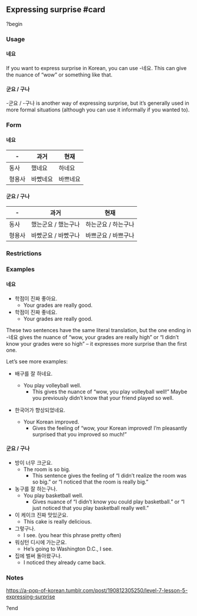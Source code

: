 ## Expressing surprise #card
?begin
### Usage
#### 네요
If you want to express surprise in Korean, you can use -네요. This can give the nuance of “wow” or something like that.
#### 군요 / 구나
-군요 / -구나 is another way of expressing surprise, but it’s generally used in more formal situations (although you can use it informally if you wanted to).
### Form
#### 네요
| -   | 과거   | 현재   |
| --- | ---- | ---- |
| 동사  | 했네요  | 하네요  |
| 형용사 | 바빴네요 | 바쁘네요 |

#### 군요 / 구나
| -   | 과거          | 현재          |
| --- | ----------- | ----------- |
| 동사  | 했는군요 / 했는구나 | 하는군요 / 하는구나 |
| 형용사 | 바빴군요 / 바빴구나 | 바쁘군요 / 바쁘구나 |
### Restrictions
### Examples
#### 네요
- 학점이 진짜 좋아요.
	- Your grades are really good.
- 학점이 진짜 좋네요.
	- Your grades are really good.

These two sentences have the same literal translation, but the one ending in -네요 gives the nuance of “wow, your grades are really high” or “I didn’t know your grades were so high” – it expresses more surprise than the first one.

Let’s see more examples:

- 배구를 잘 하네요.
	- You play volleyball well.
		- This gives the nuance of “wow, you play volleyball well!” Maybe you previously didn’t know that your friend played so well.

- 한국어가 향상되었네요.
	- Your Korean improved.
		- Gives the feeling of “wow, your Korean improved! I’m pleasantly surprised that you improved so much!”
#### 군요 / 구나
- 방이 너무 크군요.
	- The room is so big.
		- This sentence gives the feeling of “I didn’t realize the room was so big.” or “I noticed that the room is really big.”
- 농구를 잘 하는구나.
	- You play basketball well.
		- Gives nuance of “I didn’t know you could play basketball.” or “I just noticed that you play basketball really well.”
- 이 케이크 진짜 맛있군요.
	- This cake is really delicious.
- 그렇구나.
	- I see. (you hear this phrase pretty often)
- 워싱턴 디시에 가는군요.
	- He’s going to Washington D.C., I see.
- 집에 벌써 돌아왔구나.
	- I noticed they already came back.
### Notes
https://a-pop-of-korean.tumblr.com/post/190812305250/level-7-lesson-5-expressing-surprise
<!--SR:!2025-08-18,6,210-->
?end
